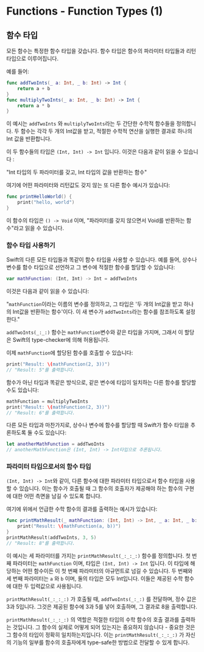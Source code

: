 # Functions - Function Types (1)

## 함수 타입

모든 함수는 특정한 함수 타입을 갖습니다. 함수 타입은 함수의 파라미터 타입들과 리턴 타입으로 이루어집니다.

예를 들어:

``` swift
func addTwoInts(_ a: Int, _ b: Int) -> Int {
    return a + b
}
func multiplyTwoInts(_ a: Int, _ b: Int) -> Int {
    return a * b
}
```

이 예시는 `addTwoInts` 와 `multiplyTwoInts`라는 두 간단한 수학적 함수들을 정의합니다. 두 함수는 각각 두 개의 Int값을 받고, 적절한 수학적 연산을 실행한 결과로 하나의 Int 값을 반환합니다.

이 두 함수들의 타입은 `(Int, Int) -> Int` 입니다. 이것은 다음과 같이 읽을 수 있습니다 :

"Int 타입의 두 파라미터를 갖고, Int 타입의 값을 반환하는 함수"

여기에 어떤 파라미터와 리턴값도 갖지 않는 또 다른 함수 예시가 있습니다:

``` swift
func printHelloWorld() {
    print("hello, world")
}
```

이 함수의 타입은 `() -> Void` 이며, "파라미터를 갖지 않으면서 Void를 반환하는 함수"라고 읽을 수 있습니다.

### 함수 타입 사용하기

Swift의 다른 모든 타입들과 똑같이 함수 타입을 사용할 수 있습니다. 예를 들어, 상수나 변수를 함수 타입으로 선언하고 그 변수에 적절한 함수를 할당할 수 있습니다:

``` swift
var mathFunction: (Int, Int) -> Int = addTwoInts
```

이것은 다음과 같이 읽을 수 있습니다:

"`mathFunction`이라는 이름의 변수를 정의하고, 그 타입은 '두 개의 Int값을 받고 하나의 Int값을 반환하는 함수'이다. 이 새 변수가 `addTwoInts`라는 함수를 참조하도록 설정한다."

`addTwoInts(_:_:)` 함수는 `mathFunction`변수와 같은 타입을 가지며, 그래서 이 할당은 Swift의 type-checker에 의해 허용됩니다.

이제 `mathFunction`에 할당된 함수를 호출할 수 있습니다:

``` swift
print("Result: \(mathFunction(2, 3))")
// "Result: 5"를 출력합니다.
```

함수가 아닌 타입과 똑같은 방식으로, 같은 변수에 타입이 일치하는 다른 함수를 할당할 수도 있습니다:

``` swift
mathFunction = multiplyTwoInts
print("Result: \(mathFunction(2, 3))")
// "Result: 6"를 출력합니다.
```

다른 모든 타입과 마찬가지로, 상수나 변수에 함수를 할당할 때 Swift가 함수 타입을 추론하도록 둘 수도 있습니다:

``` swift
let anotherMathFunction = addTwoInts
// anotherMathFunction은 (Int, Int) -> Int타입으로 추론됩니다.
```

### 파라미터 타입으로서의 함수 타입

`(Int, Int) -> Int`와 같이, 다른 함수에 대한 파라미터 타입으로서 함수 타입을 사용할 수 있습니다. 이는 함수가 호출될 때 그 함수의 호출자가 제공해야 하는 함수의 구현에 대한 어떤 측면을 남길 수 있도록 합니다.

여기에 위에서 언급한 수학 함수의 결과를 출력하는 예시가 있습니다: 

```swift
func printMathResult(_ mathFunction: (Int, Int) -> Int, _ a: Int, _ b: Int) {
    print("Result: \(mathFunction(a, b))")
}
printMathResult(addTwoInts, 3, 5)
// "Result: 8"를 출력합니다.
```

이 예시는 세 파라미터를 가지는 `printMathResult(_:_:_:)` 함수를 정의합니다. 첫 번째 파라미터는 `mathFunction` 이며, 타입은 `(Int, Int) -> Int` 입니다. 이 타입에 해당하는 어떤 함수이든 이 첫 번째 파라미터의 아규먼트로 넘길 수 있습니다. 두 번째와 세 번째 파라미터는 `a` 와 `b` 이며, 둘의 타입은 모두 Int입니다. 이들은 제공된 수학 함수에 대한 두 입력값으로 사용됩니다.

`printMathResult(_:_:_:)` 가 호출될 때, `addTwoInts(_:_:)` 를 전달하며, 정수 값은 3과 5입니다. 그것은 제공된 함수에 3과 5를 넣어 호출하며, 그 결과로 8을 출력합니다.

`printMathResult(_:_:_:)` 의 역할은 적절한 타입의 수학 함수의 호출 결과를 출력하는 것입니다. 그 함수의 실제로 어떻게 되어 있는지는 중요하지 않습니다 - 중요한 것은 그 함수의 타입이 정확히 일치하는지입니다. 이는 `printMathResult(_:_:_:)` 가 자신의 기능의 일부를 함수의 호출자에게 type-safe한 방법으로 전달할 수 있게 합니다.
